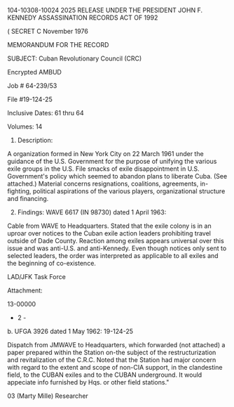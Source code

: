104-10308-10024
2025 RELEASE UNDER THE PRESIDENT JOHN F. KENNEDY ASSASSINATION RECORDS ACT OF 1992

( SECRET
C
November 1976

MEMORANDUM FOR THE RECORD

SUBJECT: Cuban Revolutionary Council (CRC)

Encrypted AMBUD

Job # 64-239/53

File #19-124-25

Inclusive Dates: 61 thru 64

Volumes: 14

1. Description:

A organization formed in New York City on 22 March
1961 under the guidance of the U.S. Government for the purpose
of unifying the various exile groups in the U.S. File smacks
of exile disappointment in U.S. Government's policy which
seemed to abandon plans to liberate Cuba. (See attached.)
Material concerns resignations, coalitions, agreements,
in-fighting, political aspirations of the various players,
organizational structure and financing.

2. Findings:
WAVE 6617 (IN 98730) dated 1 April 1963:

Cable from WAVE to Headquarters. Stated that the
exile colony is in an uproar over notices to the Cuban exile
action leaders prohibiting travel outside of Dade County.
Reaction among exiles appears universal over this issue and
was anti-U.S. and anti-Kennedy. Even though notices only sent
to selected leaders, the order was interpreted as applicable
to all exiles and the beginning of co-existence.

LAD/JFK Task Force

Attachment:

13-00000

- 2 -

b. UFGA 3926 dated 1 May 1962: 19-124-25

Dispatch from JMWAVE to Headquarters, which forwarded
(not attached) a paper prepared within the Station on-the subject
of the restructurization and revitalization of the C.R.C. Noted that
the Station had major concern with regard to the extent and scope of
non-CIA support, in the clandestine field, to the CUBAN exiles and to the
CUBAN underground. It would appeciate info furnished by Hqs. or other
field stations."

03
(Marty Mille) Researcher
